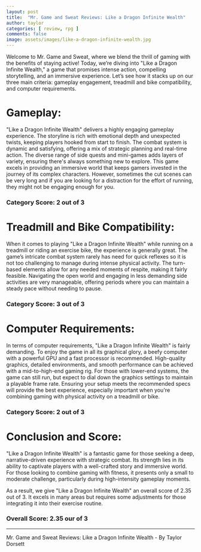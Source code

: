 ```yaml
---
layout: post
title:  "Mr. Game and Sweat Reviews: Like a Dragon Infinite Wealth"
author: taylor
categories: [ review, rpg ]
comments: false
image: assets/images/like-a-dragon-infinite-wealth.jpg
---
```


Welcome to Mr. Game and Sweat, where we blend the thrill of gaming with the benefits of staying active! Today, we’re diving into "Like a Dragon Infinite Wealth," a game that promises intense action, compelling storytelling, and an immersive experience. Let’s see how it stacks up on our three main criteria: gameplay engagement, treadmill and bike compatibility, and computer requirements.

# Gameplay:

"Like a Dragon Infinite Wealth" delivers a highly engaging gameplay experience. The storyline is rich with emotional depth and unexpected twists, keeping players hooked from start to finish. The combat system is dynamic and satisfying, offering a mix of strategic planning and real-time action. The diverse range of side quests and mini-games adds layers of variety, ensuring there's always something new to explore. This game excels in providing an immersive world that keeps gamers invested in the journey of its complex characters. However, sometimes the cut scenes can be very long and if you are looking for a distraction for the effort of running, they might not be engaging enough for you.

### Category Score: 2 out of 3

# Treadmill and Bike Compatibility:

When it comes to playing "Like a Dragon Infinite Wealth" while running on a treadmill or riding an exercise bike, the experience is generally great. The game’s intricate combat system rarely has need for quick reflexes so it is not too challenging to manage during intense physical activity. The turn-based elements allow for any needed moments of respite, making it fairly feasible. Navigating the open world and engaging in less demanding side activities are very manageable, offering periods where you can maintain a steady pace without needing to pause.

### Category Score: 3 out of 3

# Computer Requirements:

In terms of computer requirements, "Like a Dragon Infinite Wealth" is fairly demanding. To enjoy the game in all its graphical glory, a beefy computer with a powerful GPU and a fast processor is recommended. High-quality graphics, detailed environments, and smooth performance can be achieved with a mid-to-high-end gaming rig. For those with lower-end systems, the game can still run, but expect to dial down the graphics settings to maintain a playable frame rate. Ensuring your setup meets the recommended specs will provide the best experience, especially important when you're combining gaming with physical activity on a treadmill or bike.

### Category Score: 2 out of 3

# Conclusion and Score:

"Like a Dragon Infinite Wealth" is a fantastic game for those seeking a deep, narrative-driven experience with strategic combat. Its strength lies in its ability to captivate players with a well-crafted story and immersive world. For those looking to combine gaming with fitness, it presents only a small to moderate challenge, particularly during high-intensity gameplay moments.

As a result, we give "Like a Dragon Infinite Wealth" an overall score of 2.35 out of 3. It excels in many areas but requires some adjustments for those integrating it into their exercise routine.

### Overall Score: 2.35 our of 3

---

Mr. Game and Sweat Reviews: Like a Dragon Infinite Wealth - By Taylor Dorsett
